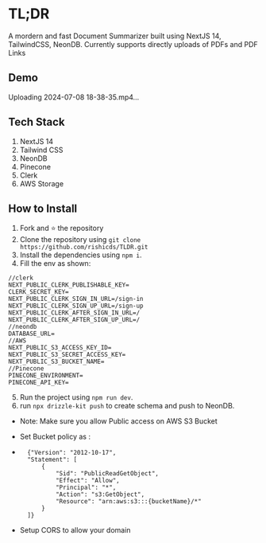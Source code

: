 # TL;DR
A mordern and fast Document Summarizer built using NextJS 14, TailwindCSS, NeonDB. Currently supports directly uploads of PDFs and PDF Links

## Demo

Uploading 2024-07-08 18-38-35.mp4…


## Tech Stack
1. NextJS 14
2. Tailwind CSS
3. NeonDB
4. Pinecone
5. Clerk
6. AWS Storage

## How to Install 
1. Fork and ⭐ the repository
2. Clone the repository using `git clone https://github.com/rishicds/TLDR.git`
3. Install the dependencies using `npm i`.
4. Fill the env as shown:
```
//clerk
NEXT_PUBLIC_CLERK_PUBLISHABLE_KEY=
CLERK_SECRET_KEY=
NEXT_PUBLIC_CLERK_SIGN_IN_URL=/sign-in
NEXT_PUBLIC_CLERK_SIGN_UP_URL=/sign-up
NEXT_PUBLIC_CLERK_AFTER_SIGN_IN_URL=/
NEXT_PUBLIC_CLERK_AFTER_SIGN_UP_URL=/
//neondb
DATABASE_URL=
//AWS
NEXT_PUBLIC_S3_ACCESS_KEY_ID=
NEXT_PUBLIC_S3_SECRET_ACCESS_KEY=
NEXT_PUBLIC_S3_BUCKET_NAME=
//Pinecone
PINECONE_ENVIRONMENT=
PINECONE_API_KEY=
```
5. Run the project using `npm run dev`.
6. run `npx drizzle-kit push` to create schema and push to NeonDB.
* Note: Make sure you allow Public access on AWS S3 Bucket
* Set Bucket policy as :

* ```
    {"Version": "2012-10-17",
    "Statement": [
        {
            "Sid": "PublicReadGetObject",
            "Effect": "Allow",
            "Principal": "*",
            "Action": "s3:GetObject",
            "Resource": "arn:aws:s3:::{bucketName}/*"
        }
    ]}
* Setup CORS to allow your domain
